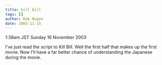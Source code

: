 ```yaml
---
title: kill bill
tags: []
author: Rob Nugen
date: 2003-11-15
---
```


<p class=date>1:38am JST Sunday 16 November 2003</p>

<p>I've just read the script to Kill Bill.  Well the first half that
makes up the first movie.   Now I'll have a far better chance of
understanding the Japanese during the movie.</p>
